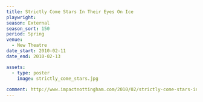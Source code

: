 ```yaml
---
title: Strictly Come Stars In Their Eyes On Ice
playwright: 
season: External
season_sort: 150
period: Spring
venue:
  - New Theatre
date_start: 2010-02-11
date_end: 2010-02-13

assets:
  - type: poster
    image: strictly_come_stars.jpg
    
comment: http://www.impactnottingham.com/2010/02/strictly-come-stars-in-their-eyes-on-ice-the-new-theatre/
---
```

